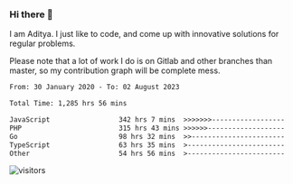 ### Hi there 👋

I am Aditya. I just like to code, and come up with innovative solutions for regular problems.

Please note that a lot of work I do is on Gitlab and other branches than master, so my contribution graph will be complete mess.

<!--START_SECTION:waka-->

```txt
From: 30 January 2020 - To: 02 August 2023

Total Time: 1,285 hrs 56 mins

JavaScript                 342 hrs 7 mins  >>>>>>>------------------   26.60 %
PHP                        315 hrs 43 mins >>>>>>-------------------   24.55 %
Go                         98 hrs 32 mins  >>-----------------------   07.66 %
TypeScript                 63 hrs 35 mins  >------------------------   04.95 %
Other                      54 hrs 56 mins  >------------------------   04.27 %
```

<!--END_SECTION:waka-->

![visitors](https://visitor-badge.glitch.me/badge?page_id=BrainBuzzer.visitor-badge&left_color=green&right_color=red)
